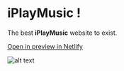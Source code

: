 # iPlayMusic !

The best **iPlayMusic** website to exist.

[Open in preview in Netlify](https://www.iplaymusik.netlify.app)

![alt text](https://github.com/rts-cmk-opgaver/iPlayMusic/blob/master/iplaymusic.png "iPlayMusic hero")
